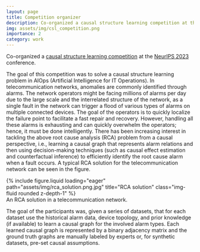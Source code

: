 ```yaml
---
layout: page
title: Competition organizer
description: Co-organized a causal structure learning competition at the NeurIPS 2023 conference.
img: assets/img/csl_competition.png
importance: 2
category: work
---
```


Co-organized a [causal structure learning competition](https://gcastle-hub.github.io/csl-competition/) at the [NeurIPS 2023](https://nips.cc/virtual/2023/competition/66582) conference.

The goal of this competition was to solve a causal structure learning problem in AIOps (Artificial Intelligence for IT Operations). In telecommunication networks, anomalies are commonly identified through alarms. The network operators might be facing millions of alarms per day due to the large scale and the interrelated structure of the network, as a single fault in the network can trigger a flood of various types of alarms on multiple connected devices. The goal of the operators is to quickly localize the failure point to facilitate a fast repair and recovery. However, handling all these alarms is exhausting and can quickly overwhelm the operators; hence, it must be done intelligently. There has been increasing interest in tackling the above root cause analysis (RCA) problem from a causal perspective, i.e., learning a causal graph that represents alarm relations and then using decision-making techniques (such as causal effect estimation and counterfactual inference) to efficiently identify the root cause alarm when a fault occurs. A typical RCA solution for the telecommunication network can be seen in the figure.

<div class="row">
    <div class="col-sm mt-3 mt-md-0">
        {% include figure.liquid loading="eager" path="assets/img/rca_solution.png.jpg" title="RCA solution" class="img-fluid rounded z-depth-1" %}
    </div>
</div>
<div class="caption">
    An RCA solution in a telecommunication network.
</div>

The goal of the participants was, given a series of datasets, that for each dataset use the historical alarm data, device topology, and prior knowledge (if available) to learn a causal graph for the involved alarm types. Each learned causal graph is represented by a binary adjacency matrix and the ground truth graphs are manually labeled by experts or, for synthetic datasets, pre-set causal assumptions.
